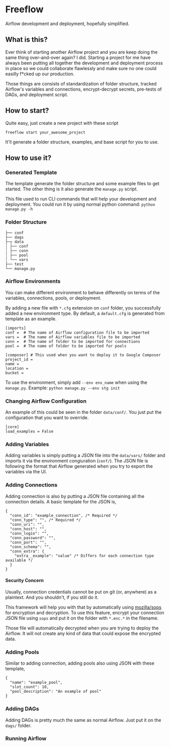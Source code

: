 # Freeflow
Airflow development and deployment, hopefully simplified.

## What is this?
Ever think of starting another Airflow project and you are keep doing the same thing over-and-over again? I did.
Starting a project for me have always been putting all together the development and deployment process in place so we could collaborate flawlessly and make sure no one could easilly f*cked up our production.

Those things are consists of standardization of folder structure, tracked Airflow's variables and connections, encrypt-decrypt secrets, pre-tests of DAGs, and deployment script.

## How to start?
Quite easy, just create a new project with these script

`freeflow start your_awesome_project`

It'll generate a folder structure, examples, and base script for you to use.

## How to use it?
### Generated Template
The template generate the folder structure and some example files to get started.
The other thing is it also generate the `manage.py` script.

This file used to run CLI commands that will help your development and deployment.
You could run it by using normal python command: `python manage.py -h`

### Folder Structure
```
├── conf
├── dags
├─┬ data
┆ ├── conf
┆ ├── conn
┆ ├── pool
┆ └── vars
├── test 
└── manage.py
```

### Airflow Environments
You can make different environment to behave differently on terms of the variables, connections, pools, or deployment.

By adding a new file with `*.cfg` extension on `conf` folder, you successfully added a new environment type. By default, a `default.cfg` is generated from template as an example.
```
[imports]
conf =  # The name of Airflow configuration file to be imported
vars =  # The name of Airflow variables file to be imported
conn =  # The name of folder to be imported for connections
pool =  # The name of folder to be imported for pools

[composer] # This used when you want to deploy it to Google Composer
project_id = 
name = 
location = 
bucket = 
```
To use the environment, simply add `--env env_name` when using the `manage.py`.
Example: `python manage.py --env stg init`

### Changing Airflow Configuration
An example of this could be seen in the folder `data/conf/`. You just put the configuration that you want to override.
```
[core]
load_examples = False
```

### Adding Variables
Adding variables is simply putting a JSON file into the `data/vars/` folder and imports it via the environment congiuration (`conf/`). The JSON file is following the format that Airflow generated when you try to export the variables via the UI.

### Adding Connections
Adding connection is also by putting a JSON file containing all the connection details. A basic template for the JSON is,
```
{
  "conn_id": "example_connection", /* Required */
  "conn_type": "", /* Required */
  "conn_uri": "",
  "conn_host": "",
  "conn_login": "",
  "conn_password": "",
  "conn_port": "",
  "conn_schema": "",
  "conn_extra": {
    "extra__example": "value" /* Differs for each connection type available */
  }
}
```

#### Security Concern
Usually, connection credentials cannot be put on git (or, anywhere) as a plaintext. And you shouldn't, if you still do it.

This framework will help you with that by automatically using [mozilla/sops](https://github.com/mozilla/sops) for encryption and decryption.
To use this feature, encrypt your connection JSON file using `sops` and put it on the folder with `*.enc.*` in the filename.

Those file will automatically decrypted when you are trying to deploy the Airflow.
It will not create any kind of data that could expose the encrypted data.

### Adding Pools
Similar to adding connection, adding pools also using JSON with these template,
```
{
  "name": "example_pool",
  "slot_count": 10,
  "pool_description": "An example of pool"
}
```

### Adding DAGs
Adding DAGs is pretty much the same as normal Airflow. Just put it on the `dags/` folder.

### Running Airflow

